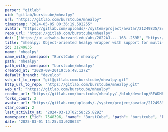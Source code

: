 ```yaml
---
parser: "gitlab"
uid: "gitlab/burstcube/mhealpy"
url: "https://gitlab.com/burstcube/mhealpy"
timestamp: "2024-05-05 00:36:19.592255"
avatar: "https://gitlab.com/uploads/-/system/project/avatar/21249835/Screen_Shot_2020-09-20_at_3.59.09_PM.png"
repo_url: "https://gitlab.com/burstcube/mhealpy"
doi: ["https://ui.adsabs.harvard.edu/abs/2022AJ....163..259M", "https://ui.adsabs.harvard.edu/abs/2024ascl.soft04023M/abstract"]
title: "mhealpy: Object-oriented healpy wrapper with support for multi-resolution maps"
id: 21249835
name: "mhealpy"
name_with_namespace: "BurstCube / mhealpy"
path: "mhealpy"
path_with_namespace: "burstcube/mhealpy"
created_at: "2020-09-20T19:56:48.127Z"
default_branch: "develop"
ssh_url_to_repo: "git@gitlab.com:burstcube/mhealpy.git"
http_url_to_repo: "https://gitlab.com/burstcube/mhealpy.git"
web_url: "https://gitlab.com/burstcube/mhealpy"
readme_url: "https://gitlab.com/burstcube/mhealpy/-/blob/develop/README.md"
forks_count: 2
avatar_url: "https://gitlab.com/uploads/-/system/project/avatar/21249835/Screen_Shot_2020-09-20_at_3.59.09_PM.png"
star_count: 2
last_activity_at: "2024-03-13T02:58:25.829Z"
namespace: {"id": 7548396, "name": "BurstCube", "path": "burstcube", "kind": "group", "full_path": "burstcube", "parent_id": null, "avatar_url": "/uploads/-/system/group/avatar/7548396/BurstCube_Logo_4C_small.png", "web_url": "https://gitlab.com/groups/burstcube"}
date: "2025-03-01 14:25:33.028623"
---
```

